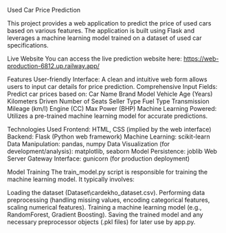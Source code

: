 Used Car Price Prediction

This project provides a web application to predict the price of used cars based on various features. The application is built using Flask and leverages a machine learning model trained on a dataset of used car specifications.

Live Website
You can access the live prediction website here: https://web-production-6812.up.railway.app/

Features
User-friendly Interface: A clean and intuitive web form allows users to input car details for price prediction.
Comprehensive Input Fields: Predict car prices based on:
Car Name
Brand
Model
Vehicle Age (Years)
Kilometers Driven
Number of Seats
Seller Type
Fuel Type
Transmission
Mileage (km/l)
Engine (CC)
Max Power (BHP)
Machine Learning Powered: Utilizes a pre-trained machine learning model for accurate predictions.

Technologies Used
Frontend: HTML, CSS (implied by the web interface)
Backend: Flask (Python web framework)
Machine Learning: scikit-learn
Data Manipulation: pandas, numpy
Data Visualization (for development/analysis): matplotlib, seaborn
Model Persistence: joblib
Web Server Gateway Interface: gunicorn (for production deployment)

Model Training
The train_model.py script is responsible for training the machine learning model. It typically involves:

Loading the dataset (Dataset\cardekho_dataset.csv).
Performing data preprocessing (handling missing values, encoding categorical features, scaling numerical features).
Training a machine learning model (e.g., RandomForest, Gradient Boosting).
Saving the trained model and any necessary preprocessor objects (.pkl files) for later use by app.py.
